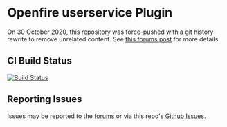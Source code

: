 Openfire userservice Plugin
===========================

On 30 October 2020, this repository was force-pushed with a git history
rewrite to remove unrelated content.  See [this forums post](https://discourse.igniterealtime.org/t/89049)
for more details.

## CI Build Status

[![Build Status](https://github.com/igniterealtime/openfire-userservice-plugin/workflows/Java%20CI/badge.svg)](https://github.com/igniterealtime/openfire-userservice-plugin/actions)

## Reporting Issues

Issues may be reported to the [forums](https://discourse.igniterealtime.org) or via this repo's [Github Issues](https://github.com/igniterealtime/openfire-userservice-plugin).

